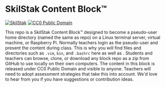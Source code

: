 # SkilStak Content Block™

[![][logo]][scb] [![][cc0]][cc0link]

This repo is a SkilStak Content Block™ designed to become a pseudo-user
home directory (named the same as repo) on a Linux terminal server,
virtual machine, or Raspberry Pi. Normally teachers login as the
pseudo-user and present the content during class. This is why you will
find files and directories such as `.vim`, `bin`, and `.bashrc` here as
well as . Students and teachers can browse, clone, or download any block
repo as a zip from GitHub to use locally on their own computers. The
content in this block is released under CC0 Public Domain and visible
to anyone. Teachers will need to adopt assessment strategies that take
this into account. We'd love to hear from you if you have suggestions
or contribution ideas.

[logo]: http://skilstak.com/images/skilstak-logo-bw-31.svg "SkilStak"
[scb]: http://github.com/skilstak/block
[cc0]: http://mirrors.creativecommons.org/presskit/buttons/88x31/svg/cc-zero.svg
"CC0 Public Domain"
[cc0link]: https://creativecommons.org/publicdomain/zero/1.0/
